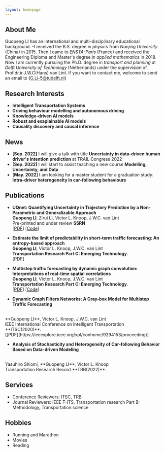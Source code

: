 ```yaml
---
layout: homepage
---
```


## About Me
Guopeng LI has an international and multi-disciplinary educational background. 
-I received the B.S. degree in *physics* from *Nanjing University* (China) in 2015. Then I came to *ENSTA-Paris* (France) and received the Engineering Diploma and Master's degree in *applied mathematics* in 2018. Now I am currently pursuing the Ph.D. degree in *transport and planning* at *Delft University of Technology* (Netherlands) under the supervision of Prof.dr.ir.J.W.C(Hans) van Lint. If you want to contact me, welcome to send an email to (G.Li-5@tudelft.nl)

## Research Interests

- **Intelligent Transportation Systems** 
- **Driving behaviour modelling and autonomous driving**
- **Knowledge-driven AI models**
- **Robust and exaplainable AI models**
- **Causality discovery and causal inference**

## News
- **[Sep. 2022]** I will give a talk with title **Uncertainty in data-driven human driver's intention prediction** at TRAIL Congress 2022
- **[Sep. 2022]** I will start to assist teaching a new course **Modelling, Uncertainty, and Data**
- **[May. 2022]** I am looking for a master student for a graduation study: **Intra-driver heterogeneity in car-following behaviours**

## Publications

- **UQnet: Quantifying Uncertainty in Trajectory Prediction by a Non-Parametric and Generalizable Approach**
  <br>
  **Guopeng LI**, Zirui LI, Victor L. Knoop, J.W.C. van Lint
  <br>
  Pre-printed and under review **SSRN**
  <br>
  [[PDF](https://papers.ssrn.com/sol3/papers.cfm?abstract_id=4241523)] [[Code](https://github.com/RomainLITUD/UQnet-arxiv)] 

- **Estimate the limit of predictability in short-term traffic forecasting: An entropy-based approach**
  <br>
  **Guopeng LI**, Victor L. Knoop, J.W.C. van Lint
  <br>
  **Transportation Research Part C: Emerging Technology**.
  <br>
  [[PDF](https://www.sciencedirect.com/science/article/pii/S0968090X22000535)]

- **Multistep traffic forecasting by dynamic graph convolution: Interpretations of real-time spatial correlations**
  <br>
  **Guopeng LI**, Victor L. Knoop, J.W.C. van Lint
  <br>
  **Transportation Research Part C: Emerging Technology**.
  <br>
  [[PDF](https://www.sciencedirect.com/science/article/pii/S0968090X21002011)] [[Code](https://github.com/RomainLITUD/Multistep-Traffic-Forecasting-by-Dynamic-Graph-Convolution)]
  
 - **Dynamic Graph Filters Networks: A Gray-box Model for Multistep Traffic Forecasting**
  <br>
  **Guopeng LI**, Victor L. Knoop, J.W.C. van Lint
  <br>
  IEEE International Conference on Intelligent Transportation **ITSC(2020)**.
  <br>
  [[PDF](https://ieeexplore.ieee.org/xpl/conhome/9294153/proceeding)]
  
  - **Analysis of Stochasticity and Heterogeneity of Car-following Behavior Based on Data-driven Modeling**
  <br>
  Yasuhiro Shiomi, **Guopeng LI**, Victor L. Knoop
  <br>
  Transportation Research Record **TRB(2022)**.

## Services

- Conference Reviewers: ITSC, TRB
- Journal Reviewers: IEEE T-ITS, Transportation research Part B: Methodology, Transportation science

## Hobbies

- Running and Marathon
- Movies
- Reading

